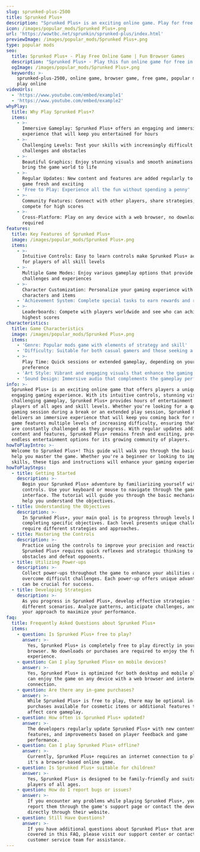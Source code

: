 ```yaml
---
slug: sprunked-plus-2500
title: Sprunked Plus+
description: "Sprunked Plus+ is an exciting online game. Play for free directly in your browser!"
icon: /images/popular_mods/Sprunked Plus+.png
url: 'https://wowtbc.net/sprunkin/sprunked-plus/index.html'
previewImage: /images/popular_mods/Sprunked Plus+.png
type: popular mods
seo:
  title: Sprunked Plus+ - Play Free Online Game | Fun Browser Games
  description: "Sprunked Plus+ - Play this fun online game for free in your browser. No download required!"
  ogImage: /images/popular_mods/Sprunked Plus+.png
  keywords: >-
    sprunked-plus-2500, online game, browser game, free game, popular mods game,
    play online
videoUrls:
  - 'https://www.youtube.com/embed/example1'
  - 'https://www.youtube.com/embed/example2'
whyPlay:
  title: Why Play Sprunked Plus+?
  items:
    - >-
      Immersive Gameplay: Sprunked Plus+ offers an engaging and immersive gaming
      experience that will keep you entertained for hours
    - >-
      Challenging Levels: Test your skills with increasingly difficult
      challenges and obstacles
    - >-
      Beautiful Graphics: Enjoy stunning visuals and smooth animations that
      bring the game world to life
    - >-
      Regular Updates: New content and features are added regularly to keep the
      game fresh and exciting
    - 'Free to Play: Experience all the fun without spending a penny'
    - >-
      Community Features: Connect with other players, share strategies, and
      compete for high scores
    - >-
      Cross-Platform: Play on any device with a web browser, no downloads
      required
features:
  title: Key Features of Sprunked Plus+
  image: /images/popular_mods/Sprunked Plus+.png
  items:
    - >-
      Intuitive Controls: Easy to learn controls make Sprunked Plus+ accessible
      for players of all skill levels
    - >-
      Multiple Game Modes: Enjoy various gameplay options that provide different
      challenges and experiences
    - >-
      Character Customization: Personalize your gaming experience with unique
      characters and items
    - 'Achievement System: Complete special tasks to earn rewards and recognition'
    - >-
      Leaderboards: Compete with players worldwide and see who can achieve the
      highest scores
characteristics:
  title: Game Characteristics
  image: /images/popular_mods/Sprunked Plus+.png
  items:
    - 'Genre: Popular mods game with elements of strategy and skill'
    - 'Difficulty: Suitable for both casual gamers and those seeking a challenge'
    - >-
      Play Time: Quick sessions or extended gameplay, depending on your
      preference
    - 'Art Style: Vibrant and engaging visuals that enhance the gaming experience'
    - 'Sound Design: Immersive audio that complements the gameplay perfectly'
info: >-
  Sprunked Plus+ is an exciting online game that offers players a unique and
  engaging gaming experience. With its intuitive controls, stunning visuals, and
  challenging gameplay, Sprunked Plus+ provides hours of entertainment for
  players of all ages and skill levels. Whether you're looking for a quick
  gaming session during a break or an extended play session, Sprunked Plus+
  delivers an immersive experience that will keep you coming back for more. The
  game features multiple levels of increasing difficulty, ensuring that players
  are constantly challenged as they progress. With regular updates adding new
  content and features, Sprunked Plus+ remains fresh and exciting, providing
  endless entertainment options for its growing community of players.
howToPlayIntro: >-
  Welcome to Sprunked Plus+! This guide will walk you through the basics and
  help you master the game. Whether you're a beginner or looking to improve your
  skills, these tips and instructions will enhance your gaming experience.
howToPlaySteps:
  - title: Getting Started
    description: >-
      Begin your Sprunked Plus+ adventure by familiarizing yourself with the
      controls. Use your keyboard or mouse to navigate through the game
      interface. The tutorial will guide you through the basic mechanics and
      help you understand the objectives.
  - title: Understanding the Objectives
    description: >-
      In Sprunked Plus+, your main goal is to progress through levels by
      completing specific objectives. Each level presents unique challenges that
      require different strategies and approaches.
  - title: Mastering the Controls
    description: >-
      Practice using the controls to improve your precision and reaction time.
      Sprunked Plus+ requires quick reflexes and strategic thinking to overcome
      obstacles and defeat opponents.
  - title: Utilizing Power-ups
    description: >-
      Collect power-ups throughout the game to enhance your abilities and
      overcome difficult challenges. Each power-up offers unique advantages that
      can be crucial for success.
  - title: Developing Strategies
    description: >-
      As you progress in Sprunked Plus+, develop effective strategies for
      different scenarios. Analyze patterns, anticipate challenges, and adapt
      your approach to maximize your performance.
faq:
  title: Frequently Asked Questions about Sprunked Plus+
  items:
    - question: Is Sprunked Plus+ free to play?
      answer: >-
        Yes, Sprunked Plus+ is completely free to play directly in your web
        browser. No downloads or purchases are required to enjoy the full game
        experience.
    - question: Can I play Sprunked Plus+ on mobile devices?
      answer: >-
        Yes, Sprunked Plus+ is optimized for both desktop and mobile play. You
        can enjoy the game on any device with a web browser and internet
        connection.
    - question: Are there any in-game purchases?
      answer: >-
        While Sprunked Plus+ is free to play, there may be optional in-game
        purchases available for cosmetic items or additional features that don't
        affect core gameplay.
    - question: How often is Sprunked Plus+ updated?
      answer: >-
        The developers regularly update Sprunked Plus+ with new content,
        features, and improvements based on player feedback and game
        performance.
    - question: Can I play Sprunked Plus+ offline?
      answer: >-
        Currently, Sprunked Plus+ requires an internet connection to play as
        it's a browser-based online game.
    - question: Is Sprunked Plus+ suitable for children?
      answer: >-
        Yes, Sprunked Plus+ is designed to be family-friendly and suitable for
        players of all ages.
    - question: How do I report bugs or issues?
      answer: >-
        If you encounter any problems while playing Sprunked Plus+, you can
        report them through the game's support page or contact the developers
        directly through their website.
    - question: Still Have Questions?
      answer: >-
        If you have additional questions about Sprunked Plus+ that aren't
        covered in this FAQ, please visit our support center or contact our
        customer service team for assistance.
---
```


